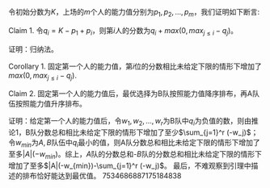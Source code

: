 令初始分数为$K$，上场的$m$个人的能力值分别为$p_1,p_2,\ldots,p_m$，我们证明如下断言:

Claim 1. 令$q_i=K-p_1+p_i$，则第$i$人的分数为$q_i+max(0,max_{j \le i}-q_j)$。

证明：归纳法。

Corollary 1. 固定第一个人的能力值，第$i$位的分数相比未给定下限的情形下增加了$max(0,max_{j \le i}-q_j)$.

Claim 2. 固定第一个人的能力值后，最优选择为B队按照能力值降序排布，再A队伍按照能力值升序排布。

证明：给定第一个人的能力值后，令$w_1,w_2,\ldots,w_r$为B队中$q_i$为负值的数，则由推论1，B队分数总和相比未给定下限的情形下增加了至少$\sum_{j=1}^r (-w_j)$；令$w_{min}$为$A,B$队伍中$q_i$最小的值，则A队分数总和相比未给定下限的情形下增加了至多$|A|(-w_{min})$。综上，$A$队的分数总和-$B$队的分数总和相比未给定下限的情形下增加了至多$|A|(-w_{min})-\sum_{j=1}^r (-w_j)$。 最后，不难观察到引理中描述的排布恰好能达到最优值。
7534686887175184838
